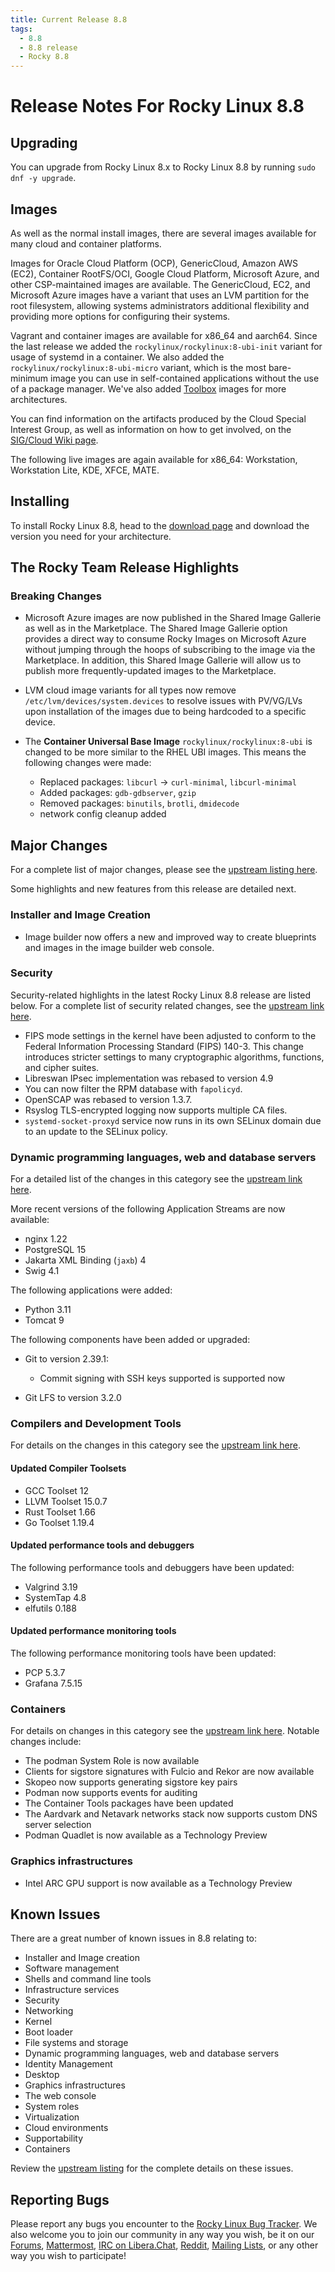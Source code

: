 ```yaml
---
title: Current Release 8.8
tags:
  - 8.8
  - 8.8 release
  - Rocky 8.8
---
```


# Release Notes For Rocky Linux 8.8

## Upgrading

You can upgrade from Rocky Linux 8.x to Rocky Linux 8.8 by running `sudo dnf -y upgrade`.

## Images

As well as the normal install images, there are several images available for many cloud and container platforms.

Images for Oracle Cloud Platform (OCP), GenericCloud, Amazon AWS (EC2), Container RootFS/OCI, Google Cloud Platform, Microsoft Azure, and other CSP-maintained images are available. The GenericCloud, EC2, and Microsoft Azure images have a variant that uses an LVM partition for the root filesystem, allowing systems administrators additional flexibility and providing more options for configuring their systems.

Vagrant and container images are available for x86_64 and aarch64. Since the last release we added the `rockylinux/rockylinux:8-ubi-init` variant for usage of systemd in a container. We also added the `rockylinux/rockylinux:8-ubi-micro` variant, which is the most bare-minimum image you can use in self-contained applications without the use of a package manager. We've also added [Toolbox](https://containertoolbx.org/) images for more architectures.

You can find information on the artifacts produced by the Cloud Special Interest Group, as well as information on how to get involved, on the [SIG/Cloud Wiki page](https://sig-cloud.rocky.page/).

The following live images are again available for x86_64: Workstation, Workstation Lite, KDE, XFCE, MATE.

## Installing

To install Rocky Linux 8.8, head to the [download page](https://rockylinux.org/download/) and download the version you need for your architecture.

## The Rocky Team Release Highlights

### Breaking Changes

* Microsoft Azure images are now published in the Shared Image Gallerie as well as in the Marketplace. The Shared Image Gallerie option provides a direct way to consume Rocky Images on Microsoft Azure without jumping through the hoops of subscribing to the image via the Marketplace. In addition, this Shared Image Gallerie will allow us to publish more frequently-updated images to the Marketplace.
* LVM cloud image variants for all types now remove `/etc/lvm/devices/system.devices` to resolve issues with PV/VG/LVs upon installation of the images due to being hardcoded to a specific device.
* The **Container Universal Base Image** `rockylinux/rockylinux:8-ubi` is changed to be more similar to the RHEL UBI images. This means the following changes were made:

    * Replaced packages: `libcurl` -> `curl-minimal`, `libcurl-minimal`
    * Added packages: `gdb-gdbserver`, `gzip`
    * Removed packages: `binutils`, `brotli`, `dmidecode`
    * network config cleanup added

## Major Changes

For a complete list of major changes, please see the [upstream listing here](https://access.redhat.com/documentation/en-us/red_hat_enterprise_linux/8/html/8.8_release_notes/overview#overview-major-changes).

Some highlights and new features from this release are detailed next.

### Installer and Image Creation

* Image builder now offers a new and improved way to create blueprints and images in the image builder web console.

### Security

Security-related highlights in the latest Rocky Linux 8.8 release are listed below. For a complete list of security related changes, see the [upstream link here](https://access.redhat.com/documentation/en-us/red_hat_enterprise_linux/8/html/8.8_release_notes/new-features#new-features-security).

* FIPS mode settings in the kernel have been adjusted to conform to the Federal Information Processing Standard (FIPS) 140-3. This change introduces stricter settings to many cryptographic algorithms, functions, and cipher suites.
* Libreswan IPsec implementation was rebased to version 4.9
* You can now filter the RPM database with `fapolicyd`.
* OpenSCAP was rebased to version 1.3.7.
* Rsyslog TLS-encrypted logging now supports multiple CA files.
* `systemd-socket-proxyd` service now runs in its own SELinux domain due to an update to the SELinux policy.

### Dynamic programming languages, web and database servers

For a detailed list of the changes in this category see the [upstream link here](https://access.redhat.com/documentation/en-us/red_hat_enterprise_linux/8/html/8.8_release_notes/new-features#new-features-dynamic-programming-languages-web-and-database-servers).

More recent versions of the following Application Streams are now available:

* nginx 1.22
* PostgreSQL 15
* Jakarta XML Binding (`jaxb`) 4
* Swig 4.1

The following applications were added:

* Python 3.11
* Tomcat 9

The following components have been added or upgraded:

* Git to version 2.39.1:

    * Commit signing with SSH keys supported is supported now

* Git LFS to version 3.2.0

### Compilers and Development Tools

For details on the changes in this category see the [upstream link here](https://access.redhat.com/documentation/en-us/red_hat_enterprise_linux/8/html/8.8_release_notes/new-features#new-features-compilers-and-development-tools).

#### Updated Compiler Toolsets

* GCC Toolset 12
* LLVM Toolset 15.0.7
* Rust Toolset 1.66
* Go Toolset 1.19.4

#### Updated performance tools and debuggers

The following performance tools and debuggers have been updated:

* Valgrind 3.19
* SystemTap 4.8
* elfutils 0.188

#### Updated performance monitoring tools

The following performance monitoring tools have been updated:

* PCP 5.3.7
* Grafana 7.5.15

### Containers

For details on changes in this category see the [upstream link here](https://access.redhat.com/documentation/en-us/red_hat_enterprise_linux/8/html/8.8_release_notes/new-features#new-features-containers). Notable changes include:

* The podman System Role is now available
* Clients for sigstore signatures with Fulcio and Rekor are now available
* Skopeo now supports generating sigstore key pairs
* Podman now supports events for auditing
* The Container Tools packages have been updated
* The Aardvark and Netavark networks stack now supports custom DNS server selection
* Podman Quadlet is now available as a Technology Preview

### Graphics infrastructures

* Intel ARC GPU support is now available as a Technology Preview

## Known Issues

There are a great number of known issues in 8.8 relating to:

* Installer and Image creation
* Software management
* Shells and command line tools
* Infrastructure services
* Security
* Networking
* Kernel
* Boot loader
* File systems and storage
* Dynamic programming languages, web and database servers
* Identity Management
* Desktop
* Graphics infrastructures
* The web console
* System roles
* Virtualization
* Cloud environments
* Supportability
* Containers

Review the [upstream listing](https://access.redhat.com/documentation/en-us/red_hat_enterprise_linux/8/html/8.8_release_notes/known-issues) for the complete details on these issues.

## Reporting Bugs

Please report any bugs you encounter to the [Rocky Linux Bug Tracker](https://bugs.rockylinux.org/). We also welcome you to join our community in any way you wish, be it on our [Forums](https://forums.rockylinux.org), [Mattermost](https://chat.rockylinux.org), [IRC on Libera.Chat](irc://irc.liberachat/rockylinux), [Reddit](https://reddit.com/r/rockylinux), [Mailing Lists](https://lists.resf.org), or any other way you wish to participate!

